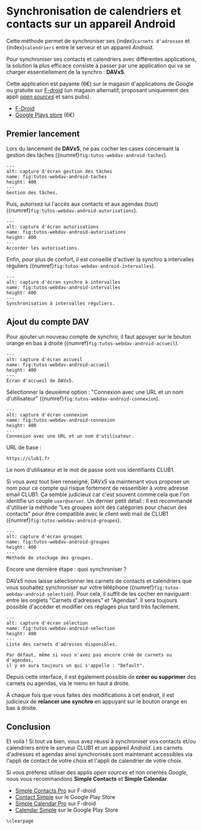 Synchronisation de calendriers et contacts sur un appareil Android
==================================================================

Cette méthode permet de synchroniser ses {index}`carnets d'adresses`
et {index}`calendriers` entre le serveur et un appareil *Android*.

Pour synchroniser ses contacts et calendriers avec différentes applications,
la solution la plus efficace consiste à passer par une application
qui va se charger essentiellement de la synchro : __DAVx5__.

Cette application est payante (6€) sur le magasin d'applications de Google
ou gratuite sur [F-droid](https://fr.wikipedia.org/wiki/F-Droid)
(un magasin alternatif, proposant uniquement des appli
[*open sources*](https://fr.wikipedia.org/wiki/Open_source) et sans pubs).

- [F-Droid](https://f-droid.org/fr/packages/at.bitfire.davdroid/)
- [Google Plays store](https://play.google.com/store/apps/details?id=at.bitfire.davdroid&hl=fr&gl=FR) (6€)

Premier lancement
-----------------

Lors du lancement de __DAVx5__, ne pas cocher les cases concernant la gestion des tâches ({numref}`fig:tutos-webdav-android-taches`).

```{figure} webdav-android/screen_001.png
---
alt: capture d'écran gestion des tâches
name: fig:tutos-webdav-android-taches
height: 400
---
Gestion des tâches.
```

Puis, autorisez lui l'accès aux contacts et aux agendas (tout) ({numref}`fig:tutos-webdav-android-autorisations`).


```{figure} webdav-android/screen_002.png
---
alt: capture d'écran autorisations
name: fig:tutos-webdav-android-autorisations
height: 400
---
Accorder les autorisations.
```

Enfin, pour plus de confort, il est conseillé d'activer la synchro à intervalles réguliers ({numref}`fig:tutos-webdav-android-intervalles`).

```{figure} webdav-android/screen_003.png
---
alt: capture d'écran synchro à intervalles
name: fig:tutos-webdav-android-intervalles
height: 400
---
Synchronisation à intervalles réguliers.
```


Ajout du compte DAV
-------------------

Pour ajouter un nouveau compte de synchro, il faut appuyer sur le bouton orange en bas à droite ({numref}`fig:tutos-webdav-android-accueil`).

```{figure} webdav-android/screen_004.png
---
alt: capture d'écran accueil
name: fig:tutos-webdav-android-accueil
height: 400
---
Écran d'accueil de DAVx5.
```

Sélectionner la deuxième option : "Connexion avec une URL et un nom d'utilisateur" ({numref}`fig:tutos-webdav-android-connexion`).

```{figure} webdav-android/screen_005.png
---
alt: capture d'écran connexion
name: fig:tutos-webdav-android-connexion
height: 400
---
Connexion avec une URL et un nom d'utilisateur.
```

URL de base :

    https://club1.fr

Le nom d'utilisateur et le mot de passe sont vos identifiants CLUB1.


Si vous avez tout bien renseigné, DAVx5 va maintenant vous proposer un nom pour ce compte
qui risque fortement de ressembler à votre adresse email CLUB1.
Ça semble judicieux car c'est souvent comme cela que l'on identifie un couple `user@server`.
Un dernier petit détail :
Il est recommandé d'utiliser la méthode "Les groupes sont des catégories pour chacun des contacts"
pour être compatible avec le client web mail de CLUB1 ({numref}`fig:tutos-webdav-android-groupes`).

```{figure} webdav-android/screen_006.png
---
alt: capture d'écran groupes
name: fig:tutos-webdav-android-groupes
height: 400
---
Méthode de stockage des groupes.
```

Encore une dernière étape : quoi synchroniser ?

DAVx5 nous laisse sélectionner les carnets de contacts et calendriers
que vous souhaitez synchroniser sur votre téléphone ({numref}`fig:tutos-webdav-android-selection`).
Pour cela, il suffit de les cocher en naviguant entre les onglets "Carnets d'adresses" et "Agendas".
Il sera toujours possible d'accéder et modifier ces réglages  plus tard très facilement.

```{figure} webdav-android/screen_007.png
---
alt: capture d'écran sélection
name: fig:tutos-webdav-android-selection
height: 400
---
Liste des carnets d'adresses disponibles.
```

```{note}
Par défaut, même si vous n'avez pas encore créé de carnets ou d'agendas,
il y en aura toujours un qui s'appelle : "Default".
```

Depuis cette interface, il est également possible
de __créer ou supprimer__ des carnets ou agendas, via le menu en haut à droite.

À chaque fois que vous faites des modifications à cet endroit,
il est judicieux de __relancer une synchro__
en appuyant sur le bouton orange en bas à droite.


Conclusion
----------

Et voilà ! Si tout va bien, vous avez réussi à synchroniser
vos contacts et/ou calendriers entre le serveur CLUB1 et un appareil *Android*.
Les carnets d'adresses et agendas ainsi synchronisés sont maintenant accessibles
via l'appli de contact de votre choix et l'appli de calendrier de votre choix.

Si vous préferez utiliser des applis *open sources* et non orientés *Google*,
nous vous recommandons __Simple Contacts__ et __Simple Calendar__.

- [Simple Contacts Pro](https://f-droid.org/fr/packages/com.simplemobiletools.contacts.pro/)
  sur F-droid
- [Contact Simple](https://play.google.com/store/apps/details?id=com.simplemobiletools.contacts&hl=fr&gl=FR)
  sur le Google Play Store
- [Simple Calendar Pro](https://f-droid.org/fr/packages/com.simplemobiletools.calendar.pro/)
  sur F-droid
- [Calendar Simple](https://play.google.com/store/apps/details?id=com.simplemobiletools.calendar&hl=fr&gl=FR)
  sur le Google Play Store



```{raw} latex
\clearpage
```
